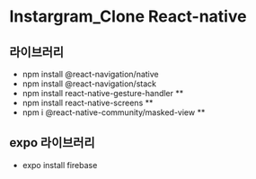 # Instargram_Clone React-native


## 라이브러리
- npm install @react-navigation/native
- npm install @react-navigation/stack
- npm install react-native-gesture-handler      **
- npm install react-native-screens               **
- npm i @react-native-community/masked-view     **


## expo 라이브러리
- expo install firebase

